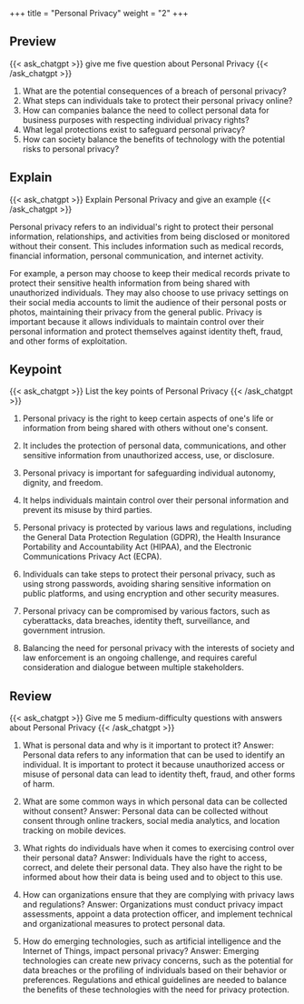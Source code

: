 +++
title = "Personal Privacy"
weight = "2"
+++
## Preview
{{< ask_chatgpt >}}
give me five question about Personal Privacy
{{< /ask_chatgpt >}}

1. What are the potential consequences of a breach of personal privacy?
2. What steps can individuals take to protect their personal privacy online?
3. How can companies balance the need to collect personal data for business purposes with respecting individual privacy rights?
4. What legal protections exist to safeguard personal privacy?
5. How can society balance the benefits of technology with the potential risks to personal privacy?   

## Explain
{{< ask_chatgpt >}}
Explain Personal Privacy and give an example
{{< /ask_chatgpt >}}

Personal privacy refers to an individual's right to protect their personal information, relationships, and activities from being disclosed or monitored without their consent. This includes information such as medical records, financial information, personal communication, and internet activity.

For example, a person may choose to keep their medical records private to protect their sensitive health information from being shared with unauthorized individuals. They may also choose to use privacy settings on their social media accounts to limit the audience of their personal posts or photos, maintaining their privacy from the general public. Privacy is important because it allows individuals to maintain control over their personal information and protect themselves against identity theft, fraud, and other forms of exploitation.   

## Keypoint
{{< ask_chatgpt >}}
List the key points of Personal Privacy
{{< /ask_chatgpt >}}

1. Personal privacy is the right to keep certain aspects of one's life or information from being shared with others without one's consent.

2. It includes the protection of personal data, communications, and other sensitive information from unauthorized access, use, or disclosure.

3. Personal privacy is important for safeguarding individual autonomy, dignity, and freedom.

4. It helps individuals maintain control over their personal information and prevent its misuse by third parties.

5. Personal privacy is protected by various laws and regulations, including the General Data Protection Regulation (GDPR), the Health Insurance Portability and Accountability Act (HIPAA), and the Electronic Communications Privacy Act (ECPA).

6. Individuals can take steps to protect their personal privacy, such as using strong passwords, avoiding sharing sensitive information on public platforms, and using encryption and other security measures.

7. Personal privacy can be compromised by various factors, such as cyberattacks, data breaches, identity theft, surveillance, and government intrusion.

8. Balancing the need for personal privacy with the interests of society and law enforcement is an ongoing challenge, and requires careful consideration and dialogue between multiple stakeholders.   

## Review
{{< ask_chatgpt >}}
Give me 5 medium-difficulty questions with answers about Personal Privacy
{{< /ask_chatgpt >}}

1. What is personal data and why is it important to protect it?
Answer: Personal data refers to any information that can be used to identify an individual. It is important to protect it because unauthorized access or misuse of personal data can lead to identity theft, fraud, and other forms of harm.

2. What are some common ways in which personal data can be collected without consent?
Answer: Personal data can be collected without consent through online trackers, social media analytics, and location tracking on mobile devices.

3. What rights do individuals have when it comes to exercising control over their personal data?
Answer: Individuals have the right to access, correct, and delete their personal data. They also have the right to be informed about how their data is being used and to object to this use.

4. How can organizations ensure that they are complying with privacy laws and regulations?
Answer: Organizations must conduct privacy impact assessments, appoint a data protection officer, and implement technical and organizational measures to protect personal data.

5. How do emerging technologies, such as artificial intelligence and the Internet of Things, impact personal privacy?
Answer: Emerging technologies can create new privacy concerns, such as the potential for data breaches or the profiling of individuals based on their behavior or preferences. Regulations and ethical guidelines are needed to balance the benefits of these technologies with the need for privacy protection.   

